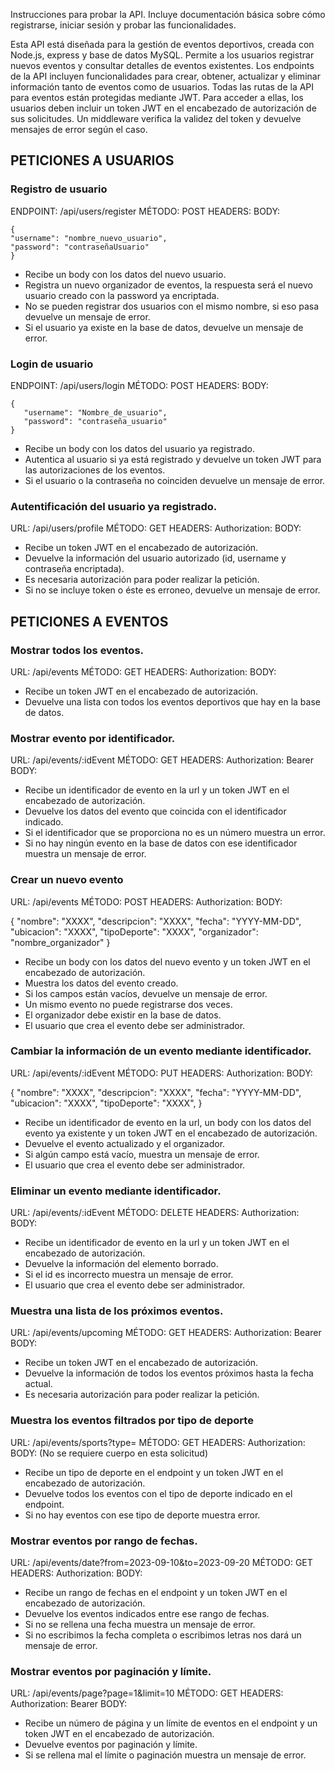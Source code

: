 Instrucciones para probar la API. Incluye documentación básica sobre cómo registrarse, iniciar sesión y probar las funcionalidades.

Esta API está diseñada para la gestión de eventos deportivos, creada con Node.js, express y base de datos MySQL.
Permite a los usuarios registrar nuevos eventos y consultar detalles de eventos existentes.
Los endpoints de la API incluyen funcionalidades para crear, obtener, actualizar y eliminar información tanto de eventos como de usuarios.
Todas las rutas de la API para eventos están protegidas mediante JWT. Para acceder a ellas, los usuarios deben incluir un token JWT en el encabezado de autorización de sus solicitudes. Un middleware verifica la validez del token y devuelve mensajes de error según el caso.

## PETICIONES A USUARIOS

### Registro de usuario

ENDPOINT: /api/users/register
MÉTODO: POST
HEADERS:
BODY:

    {
    "username": "nombre_nuevo_usuario",
    "password": "contraseñaUsuario"
    }

- Recibe un body con los datos del nuevo usuario.
- Registra un nuevo organizador de eventos, la respuesta será el nuevo usuario creado con la password ya encriptada.
- No se pueden registrar dos usuarios con el mismo nombre, si eso pasa devuelve un mensaje de error.
- Si el usuario ya existe en la base de datos, devuelve un mensaje de error.

### Login de usuario

ENDPOINT: /api/users/login
MÉTODO: POST
HEADERS:
BODY:

    {
       "username": "Nombre_de_usuario",
       "password": "contraseña_usuario"
    }

- Recibe un body con los datos del usuario ya registrado.
- Autentica al usuario si ya está registrado y devuelve un token JWT para las autorizaciones de los eventos.
- Si el usuario o la contraseña no coinciden devuelve un mensaje de error.

### Autentificación del usuario ya registrado.

URL: /api/users/profile
MÉTODO: GET
HEADERS: Authorization: <token>
BODY:

- Recibe un token JWT en el encabezado de autorización.
- Devuelve la información del usuario autorizado (id, username y contraseña encriptada).
- Es necesaria autorización para poder realizar la petición.
- Si no se incluye token o éste es erroneo, devuelve un mensaje de error.

## PETICIONES A EVENTOS

### Mostrar todos los eventos.

URL: /api/events
MÉTODO: GET
HEADERS: Authorization: <token>
BODY:

- Recibe un token JWT en el encabezado de autorización.
- Devuelve una lista con todos los eventos deportivos que hay en la base de datos.

### Mostrar evento por identificador.

URL: /api/events/:idEvent
MÉTODO: GET
HEADERS: Authorization: Bearer <token>
BODY:

- Recibe un identificador de evento en la url y un token JWT en el encabezado de autorización.
- Devuelve los datos del evento que coincida con el identificador indicado.
- Si el identificador que se proporciona no es un número muestra un error.
- Si no hay ningún evento en la base de datos con ese identificador muestra un mensaje de error.

### Crear un nuevo evento

URL: /api/events
MÉTODO: POST
HEADERS: Authorization: <token>
BODY:

{
"nombre": "XXXX",
"descripcion": "XXXX",
"fecha": "YYYY-MM-DD",
"ubicacion": "XXXX",
"tipoDeporte": "XXXX",
"organizador": "nombre_organizador"
}

- Recibe un body con los datos del nuevo evento y un token JWT en el encabezado de autorización.
- Muestra los datos del evento creado.
- Si los campos están vacíos, devuelve un mensaje de error.
- Un mismo evento no puede registrarse dos veces.
- El organizador debe existir en la base de datos.
- El usuario que crea el evento debe ser administrador.

### Cambiar la información de un evento mediante identificador.

URL: /api/events/:idEvent
MÉTODO: PUT
HEADERS: Authorization: <token>
BODY:

{
"nombre": "XXXX",
"descripcion": "XXXX",
"fecha": "YYYY-MM-DD",
"ubicacion": "XXXX",
"tipoDeporte": "XXXX",
}

- Recibe un identificador de evento en la url, un body con los datos del evento ya existente y un token JWT en el encabezado de autorización.
- Devuelve el evento actualizado y el organizador.
- Si algún campo está vacío, muestra un mensaje de error.
- El usuario que crea el evento debe ser administrador.

### Eliminar un evento mediante identificador.

URL: /api/events/:idEvent
MÉTODO: DELETE
HEADERS: Authorization: <token>
BODY:

- Recibe un identificador de evento en la url y un token JWT en el encabezado de autorización.
- Devuelve la información del elemento borrado.
- Si el id es incorrecto muestra un mensaje de error.
- El usuario que crea el evento debe ser administrador.

### Muestra una lista de los próximos eventos.

URL: /api/events/upcoming
MÉTODO: GET
HEADERS: Authorization: Bearer <token>
BODY:

- Recibe un token JWT en el encabezado de autorización.
- Devuelve la información de todos los eventos próximos hasta la fecha actual.
- Es necesaria autorización para poder realizar la petición.

### Muestra los eventos filtrados por tipo de deporte

URL: /api/events/sports?type=
MÉTODO: GET
HEADERS: Authorization: <token>
BODY: (No se requiere cuerpo en esta solicitud)

- Recibe un tipo de deporte en el endpoint y un token JWT en el encabezado de autorización.
- Devuelve todos los eventos con el tipo de deporte indicado en el endpoint.
- Si no hay eventos con ese tipo de deporte muestra error.

### Mostrar eventos por rango de fechas.

URL: /api/events/date?from=2023-09-10&to=2023-09-20
MÉTODO: GET
HEADERS: Authorization: <token>
BODY:

- Recibe un rango de fechas en el endpoint y un token JWT en el encabezado de autorización.
- Devuelve los eventos indicados entre ese rango de fechas.
- Si no se rellena una fecha muestra un mensaje de error.
- Si no escribimos la fecha completa o escribimos letras nos dará un mensaje de error.

### Mostrar eventos por paginación y límite.

URL: /api/events/page?page=1&limit=10
MÉTODO: GET
HEADERS: Authorization: Bearer <token>
BODY:

- Recibe un número de página y un límite de eventos en el endpoint y un token JWT en el encabezado de autorización.
- Devuelve eventos por paginación y límite.
- Si se rellena mal el límite o paginación muestra un mensaje de error.
